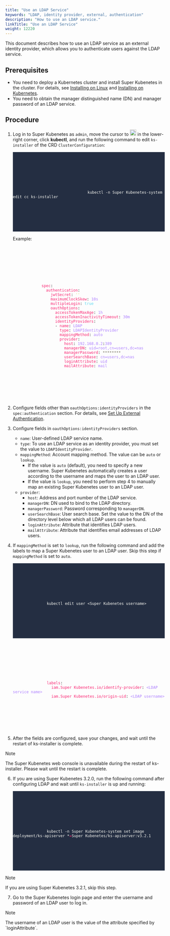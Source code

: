 ```yaml
---
title: "Use an LDAP Service"
keywords: "LDAP, identity provider, external, authentication"
description: "How to use an LDAP service."
linkTitle: "Use an LDAP Service"
weight: 12220
---
```


This document describes how to use an LDAP service as an external identity provider, which allows you to authenticate users against the LDAP service.

## Prerequisites

* You need to deploy a Kubernetes cluster and install Super Kubenetes in the cluster. For details, see [Installing on Linux](/docs/v3.3/installing-on-linux/) and [Installing on Kubernetes](/docs/v3.3/installing-on-kubernetes/).
* You need to obtain the manager distinguished name (DN) and manager password of an LDAP service.

## Procedure

1. Log in to Super Kubenetes as `admin`, move the cursor to <img src="/dist/assets/docs/v3.3/access-control-and-account-management/external-authentication/set-up-external-authentication/toolbox.png" width="20px" height="20px" alt="icon"> in the lower-right corner, click **kubectl**, and run the following command to edit `ks-installer` of the CRD `ClusterConfiguration`:

   <article className="highlight">
      <pre style="color: rgb(248, 248, 242); background: rgb(36, 46, 66); tab-size: 4;">
         <div className="copy-code-button" title="Copy Code"></div>
         <div className="code-over-div">
            <code>
               <p>
									kubectl -n Super Kubenetes-system edit cc ks-installer
               </p>
            </code>
         </div>
      </pre>
   </article>
   

   Example:
   
  <article className="highlight">
    <pre>
        <div className="copy-code-button" title="Copy Code"></div>
        <div className="code-over-div">
          <code>
              <p>
                <span style="color:#f92672">spec</span>: 
                <span style="color:#f92672">&nbsp;&nbsp;authentication</span>: 
                <span style="color:#f92672">&nbsp;&nbsp;&nbsp;&nbsp;jwtSecret</span>: <span style="color:#e6db74">''</span> 
                <span style="color:#f92672">&nbsp;&nbsp;&nbsp;&nbsp;maximumClockSkew</span>: <span style="color:#ae81ff">10s</span> 
                <span style="color:#f92672">&nbsp;&nbsp;&nbsp;&nbsp;multipleLogin</span>: <span style="color:#66d9ef">true</span> 
                <span style="color:#f92672">&nbsp;&nbsp;&nbsp;&nbsp;oauthOptions</span>: 
                <span style="color:#f92672">&nbsp;&nbsp;&nbsp;&nbsp;&nbsp;&nbsp;accessTokenMaxAge</span>: <span style="color:#ae81ff">1h</span> 
                <span style="color:#f92672">&nbsp;&nbsp;&nbsp;&nbsp;&nbsp;&nbsp;accessTokenInactivityTimeout</span>: <span style="color:#ae81ff">30m</span> 
                <span style="color:#f92672">&nbsp;&nbsp;&nbsp;&nbsp;&nbsp;&nbsp;identityProviders</span>: 
                &nbsp;&nbsp;&nbsp;&nbsp;&nbsp;&nbsp;- <span style="color:#f92672">name</span>: <span style="color:#ae81ff">LDAP</span> 
                <span style="color:#f92672">&nbsp;&nbsp;&nbsp;&nbsp;&nbsp;&nbsp;&nbsp;&nbsp;type</span>: <span style="color:#ae81ff">LDAPIdentityProvider</span> 
                <span style="color:#f92672">&nbsp;&nbsp;&nbsp;&nbsp;&nbsp;&nbsp;&nbsp;&nbsp;mappingMethod</span>: <span style="color:#ae81ff">auto</span> 
                <span style="color:#f92672">&nbsp;&nbsp;&nbsp;&nbsp;&nbsp;&nbsp;&nbsp;&nbsp;provider</span>: 
                <span style="color:#f92672">&nbsp;&nbsp;&nbsp;&nbsp;&nbsp;&nbsp;&nbsp;&nbsp;&nbsp;&nbsp;host</span>: <span style="color:#ae81ff">192.168.0.2</span>:<span style="color:#ae81ff">389</span> 
                <span style="color:#f92672">&nbsp;&nbsp;&nbsp;&nbsp;&nbsp;&nbsp;&nbsp;&nbsp;&nbsp;&nbsp;managerDN</span>: <span style="color:#ae81ff">uid=root,cn=users,dc=nas</span> 
                <span style="color:#f92672">&nbsp;&nbsp;&nbsp;&nbsp;&nbsp;&nbsp;&nbsp;&nbsp;&nbsp;&nbsp;managerPassword</span>: <span style="color:#75715e"><span></span>********<span></span></span> 
                <span style="color:#f92672">&nbsp;&nbsp;&nbsp;&nbsp;&nbsp;&nbsp;&nbsp;&nbsp;&nbsp;&nbsp;userSearchBase</span>: <span style="color:#ae81ff">cn=users,dc=nas</span> 
                <span style="color:#f92672">&nbsp;&nbsp;&nbsp;&nbsp;&nbsp;&nbsp;&nbsp;&nbsp;&nbsp;&nbsp;loginAttribute</span>: <span style="color:#ae81ff">uid</span> 
                <span style="color:#f92672">&nbsp;&nbsp;&nbsp;&nbsp;&nbsp;&nbsp;&nbsp;&nbsp;&nbsp;&nbsp;mailAttribute</span>: <span style="color:#ae81ff">mail</span> 
              </p>
          </code>
        </div>
    </pre>
  </article>
   
2. Configure fields other than `oauthOptions:identityProviders` in the `spec:authentication` section. For details, see [Set Up External Authentication](../set-up-external-authentication/).

3. Configure fields in `oauthOptions:identityProviders` section.

   * `name`: User-defined LDAP service name.
   * `type`: To use an LDAP service as an identity provider, you must set the value to `LDAPIdentityProvider`.
   * `mappingMethod`: Account mapping method. The value can be `auto` or `lookup`.
     *  If the value is `auto` (default), you need to specify a new username. Super Kubenetes automatically creates a user according to the username and maps the user to an LDAP user.
     *  If the value is `lookup`, you need to perform step 4 to manually map an existing Super Kubenetes user to an LDAP user.
   * `provider`:
     * `host`: Address and port number of the LDAP service.
     * `managerDN`: DN used to bind to the LDAP directory.
     * `managerPassword`: Password corresponding to `managerDN`.
     * `userSearchBase`: User search base. Set the value to the DN of the directory level below which all LDAP users can be found.
     * `loginAttribute`: Attribute that identifies LDAP users.
     * `mailAttribute`: Attribute that identifies email addresses of LDAP users.
   
4. If `mappingMethod` is set to `lookup`, run the following command and add the labels to map a Super Kubenetes user to an LDAP user. Skip this step if `mappingMethod` is set to `auto`.

   <article className="highlight">
      <pre style="color: rgb(248, 248, 242); background: rgb(36, 46, 66); tab-size: 4;">
         <div className="copy-code-button" title="Copy Code"></div>
         <div className="code-over-div">
            <code>
               <p>
                  kubectl edit user &lt;Super Kubenetes username&gt;
               </p>
            </code>
         </div>
      </pre>
   </article>

   <article className="highlight">
      <pre>
         <div className="copy-code-button" title="Copy Code"></div>
         <div className="code-over-div">
            <code>
               <p>
                  <span style="color:#f92672">labels</span>: 
                  <span style="color:#f92672">&nbsp;&nbsp;iam.Super Kubenetes.io/identify-provider</span>: <span style="color:#ae81ff">&lt;LDAP service name&gt;</span> 
                  <span style="color:#f92672">&nbsp;&nbsp;iam.Super Kubenetes.io/origin-uid</span>: <span style="color:#ae81ff">&lt;LDAP username&gt;</span> 
               </p>
            </code>
         </div>
      </pre>
   </article>

5. After the fields are configured, save your changes, and wait until the restart of ks-installer is complete.

  <div className="notices note">
    <p>Note</p>
    <div>
      The Super Kubenetes web console is unavailable during the restart of ks-installer. Please wait until the restart is complete.
    </div>
  </div>
   

   
6. If you are using Super Kubenetes 3.2.0, run the following command after configuring LDAP and wait until `ks-installer` is up and running:

   <article className="highlight">
      <pre style="color: rgb(248, 248, 242); background: rgb(36, 46, 66); tab-size: 4;">
         <div className="copy-code-button" title="Copy Code"></div>
         <div className="code-over-div">
            <code>
               <p>
                  kubectl -n Super Kubenetes-system set image deployment/ks-apiserver *<span style="color:#f92672">=</span>Super Kubenetes/ks-apiserver:v3.2.1
               </p>
            </code>
         </div>
      </pre>
   </article>
   
  <div className="notices note">
    <p>Note</p>
    <div>
      If you are using Super Kubenetes 3.2.1, skip this step.
    </div>
  </div>

   
7. Go to the Super Kubenetes login page and enter the username and password of an LDAP user to log in.

  <div className="notices note">
    <p>Note</p>
    <div>
      The username of an LDAP user is the value of the attribute specified by `loginAttribute`.
    </div>
  </div>
